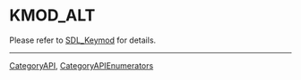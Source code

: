 # KMOD_ALT

Please refer to [SDL_Keymod](SDL_Keymod) for details.

----
[CategoryAPI](CategoryAPI), [CategoryAPIEnumerators](CategoryAPIEnumerators)

